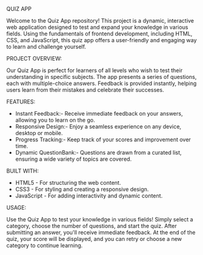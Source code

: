 QUIZ APP

Welcome to the Quiz App repository! 
This project is a dynamic, interactive web application designed to test and expand your knowledge in various fields. 
Using the fundamentals of frontend development, including HTML, CSS, and JavaScript, this quiz app offers a user-friendly 
and engaging way to learn and challenge yourself.

PROJECT OVERVIEW:

Our Quiz App is perfect for learners of all levels who wish to test their understanding in specific subjects. 
The app presents a series of questions, each with multiple-choice answers. Feedback is provided instantly, 
helping users learn from their mistakes and celebrate their successes.

FEATURES:

* Instant Feedback:-  Receive immediate feedback on your answers, allowing you to learn on the go.
* Responsive Design:-  Enjoy a seamless experience on any device, desktop or mobile.
* Progress Tracking:-  Keep track of your scores and improvement over time.
* Dynamic QuestionBank:-  Questions are drawn from a curated list, ensuring a wide variety of topics are covered.

BUILT WITH:

* HTML5 - For structuring the web content.
* CSS3 - For styling and creating a responsive design.
* JavaScript - For adding interactivity and dynamic content.

USAGE:

Use the Quiz App to test your knowledge in various fields! Simply select a category, choose the number of questions, and start the quiz. 
After submitting an answer, you'll receive immediate feedback. At the end of the quiz, your score will be displayed, 
and you can retry or choose a new category to continue learning.
